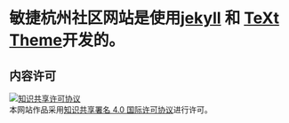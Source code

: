 # 敏捷杭州社区网站是使用[jekyll](https://jekyllrb.com) 和 [TeXt Theme](https://github.com/kitian616/jekyll-TeXt-theme)开发的。

## 内容许可
<a rel="license" href="http://creativecommons.org/licenses/by/4.0/"><img alt="知识共享许可协议" style="border-width:0" src="https://i.creativecommons.org/l/by/4.0/88x31.png" /></a><br />本网站作品采用<a rel="license" href="http://creativecommons.org/licenses/by/4.0/">知识共享署名 4.0 国际许可协议</a>进行许可。